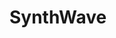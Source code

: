 # SynthWave
<!--
Theme: SynthWave
author: Riskeynewt356
license: creative commons CC-BY-NC-SA
structure/flow originally based on: "simple_life" by Hel Mic
console artwork originally based on: "es-theme-carbon" by Fabrice CARUSO
help icons originally based on: "ckau-book" by Ckau
"es-theme-carbon" originally based on: "Carbon" by Eric Hettervik (Rookervik)
originally based on: "simple" by nils bonenberger
-->
